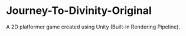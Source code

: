 # Journey-To-Divinity-Original
A 2D platformer game created using Unity (Built-in Rendering Pipeline).
